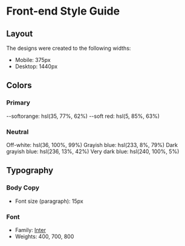 # Front-end Style Guide

## Layout

The designs were created to the following widths:

- Mobile: 375px
- Desktop: 1440px

## Colors

### Primary

--softorange: hsl(35, 77%, 62%)
--soft red: hsl(5, 85%, 63%)

### Neutral

Off-white: hsl(36, 100%, 99%)
Grayish blue: hsl(233, 8%, 79%)
Dark grayish blue: hsl(236, 13%, 42%)
Very dark blue: hsl(240, 100%, 5%)

## Typography

### Body Copy

- Font size (paragraph): 15px

### Font

- Family: [Inter](https://fonts.google.com/specimen/Inter)
- Weights: 400, 700, 800
